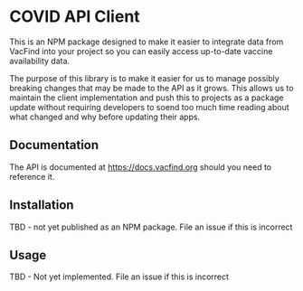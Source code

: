 # COVID API Client

This is an NPM package designed to make it easier to integrate data from VacFind into your project so you can easily access up-to-date vaccine availability data.

The purpose of this library is to make it easier for us to manage possibly breaking changes that may be made to the API as it grows. This allows us to maintain the client implementation and push this to projects as a package update without requiring developers to soend too much time reading about what changed and why before updating their apps.  

## Documentation
The API is documented at https://docs.vacfind.org should you need to reference it.

## Installation
TBD - not yet published as an NPM package. File an issue if this is incorrect

## Usage

TBD - Not yet implemented. File an issue if this is incorrect

